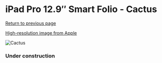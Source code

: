 # iPad Pro 12.9″ Smart Folio - Cactus

[Return to previous page](/ipad_pro4)

[High-resolution image from Apple](https://store.storeimages.cdn-apple.com/8756/as-images.apple.com/is/MXTE2?wid=4500&hei=4500&fmt=png)

<div style="width: 384px"><img src="/everysource/MXTE2.png" alt="Cactus"></div>

### Under construction
